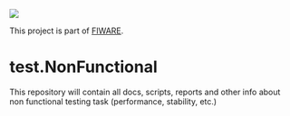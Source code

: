 [![](https://img.shields.io/badge/license-APACHE-blue.svg)](http://www.apache.org/licenses/LICENSE-2.0)

This project is part of [FIWARE](https://www.fiware.org/).

# test.NonFunctional
This repository will contain all docs, scripts, reports and other info about non functional testing task (performance, stability, etc.)
